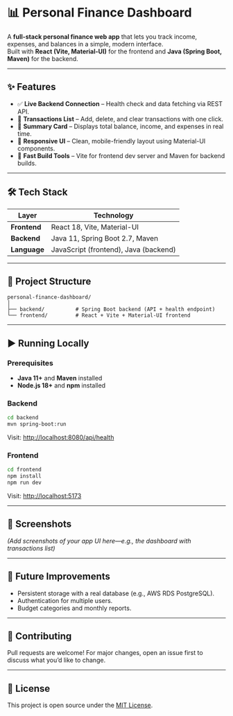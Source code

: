 # 📊 Personal Finance Dashboard  

A **full-stack personal finance web app** that lets you track income, expenses, and balances in a simple, modern interface.  
Built with **React (Vite, Material-UI)** for the frontend and **Java (Spring Boot, Maven)** for the backend.  

---

## ✨ Features  
- ✅ **Live Backend Connection** – Health check and data fetching via REST API.  
- 💸 **Transactions List** – Add, delete, and clear transactions with one click.  
- 🧾 **Summary Card** – Displays total balance, income, and expenses in real time.  
- 🎨 **Responsive UI** – Clean, mobile-friendly layout using Material-UI components.  
- 🚀 **Fast Build Tools** – Vite for frontend dev server and Maven for backend builds.  

---

## 🛠️ Tech Stack  
| Layer       | Technology                           |  
|--------------|------------------------------------|  
| **Frontend** | React 18, Vite, Material-UI         |  
| **Backend**  | Java 11, Spring Boot 2.7, Maven     |  
| **Language** | JavaScript (frontend), Java (backend) |  

---

## 📂 Project Structure  
```
personal-finance-dashboard/
│
├── backend/          # Spring Boot backend (API + health endpoint)
└── frontend/         # React + Vite + Material-UI frontend
```

---

## ▶️ Running Locally  

### Prerequisites  
- **Java 11+** and **Maven** installed  
- **Node.js 18+** and **npm** installed  

### Backend  
```bash
cd backend
mvn spring-boot:run
```
Visit: [http://localhost:8080/api/health](http://localhost:8080/api/health)

### Frontend  
```bash
cd frontend
npm install
npm run dev
```
Visit: [http://localhost:5173](http://localhost:5173)

---

## 📸 Screenshots  
*(Add screenshots of your app UI here—e.g., the dashboard with transactions list)*

---

## 🌟 Future Improvements  
- Persistent storage with a real database (e.g., AWS RDS PostgreSQL).  
- Authentication for multiple users.  
- Budget categories and monthly reports.  

---

## 🤝 Contributing  
Pull requests are welcome! For major changes, open an issue first to discuss what you’d like to change.  

---

## 📄 License  
This project is open source under the [MIT License](LICENSE).  
